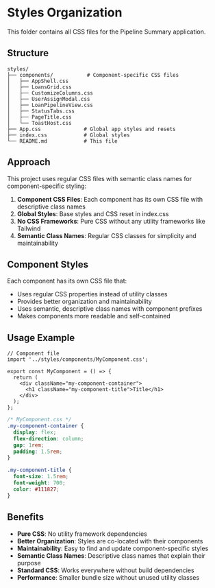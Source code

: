 # Styles Organization

This folder contains all CSS files for the Pipeline Summary application.

## Structure

```
styles/
├── components/           # Component-specific CSS files
│   ├── AppShell.css
│   ├── LoansGrid.css
│   ├── CustomizeColumns.css
│   ├── UserAssignModal.css
│   ├── LoanPipelineView.css
│   ├── StatusTabs.css
│   ├── PageTitle.css
│   └── ToastHost.css
├── App.css              # Global app styles and resets
├── index.css            # Global styles
└── README.md            # This file
```

## Approach

This project uses regular CSS files with semantic class names for component-specific styling:

1. **Component CSS Files**: Each component has its own CSS file with descriptive class names
2. **Global Styles**: Base styles and CSS reset in index.css
3. **No CSS Frameworks**: Pure CSS without any utility frameworks like Tailwind
4. **Semantic Class Names**: Regular CSS classes for simplicity and maintainability

## Component Styles

Each component has its own CSS file that:
- Uses regular CSS properties instead of utility classes
- Provides better organization and maintainability
- Uses semantic, descriptive class names with component prefixes
- Makes components more readable and self-contained

## Usage Example

```tsx
// Component file
import '../styles/components/MyComponent.css';

export const MyComponent = () => {
  return (
    <div className="my-component-container">
      <h1 className="my-component-title">Title</h1>
    </div>
  );
};
```

```css
/* MyComponent.css */
.my-component-container {
  display: flex;
  flex-direction: column;
  gap: 1rem;
  padding: 1.5rem;
}

.my-component-title {
  font-size: 1.5rem;
  font-weight: 700;
  color: #111827;
}
```

## Benefits

- **Pure CSS**: No utility framework dependencies
- **Better Organization**: Styles are co-located with their components
- **Maintainability**: Easy to find and update component-specific styles
- **Semantic Class Names**: Descriptive class names that explain their purpose
- **Standard CSS**: Works everywhere without build dependencies
- **Performance**: Smaller bundle size without unused utility classes